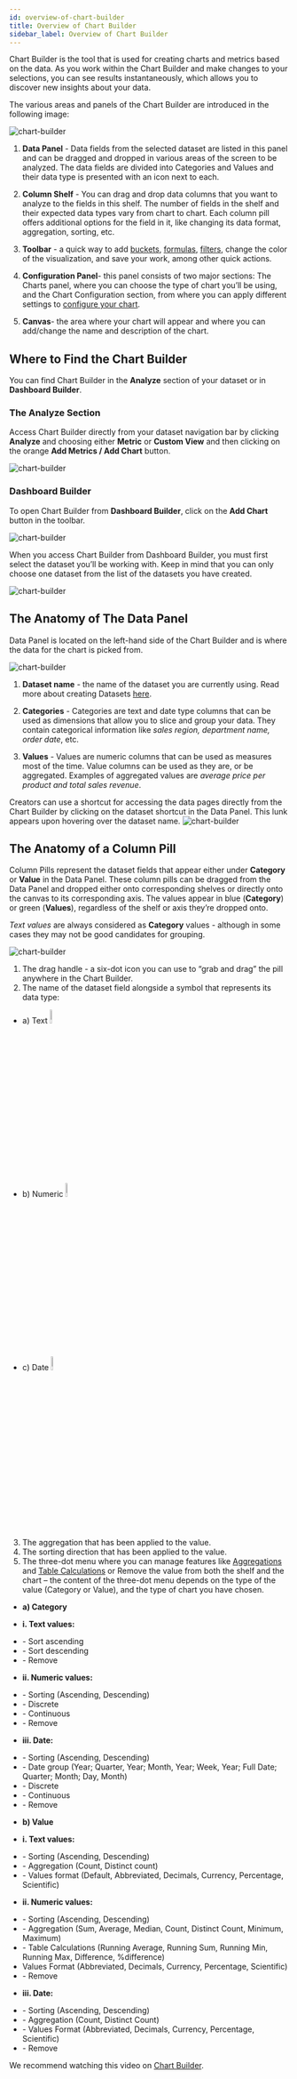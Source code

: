 ```yaml
---
id: overview-of-chart-builder
title: Overview of Chart Builder
sidebar_label: Overview of Chart Builder
---
```


<div style={{textAlign: "justify"}}>

Chart Builder is the tool that is used for creating charts and metrics based on the data. As you work within the Chart Builder and make changes to your selections, you can see results instantaneously, which allows you to discover new insights about your data.
 
The various areas and panels of the Chart Builder are introduced in the following image:
 
![chart-builder](https://s3.amazonaws.com/cdn.qrvey.com/documentation_assets/ui-docs/dataviews/chart-builder/overview1.png#thumbnail)
 
 
1. <strong>Data Panel</strong> - Data fields from the selected dataset are listed in this panel and can be dragged and dropped in various areas of the screen to be analyzed. The data fields are divided into Categories and Values and their data type is presented with an icon next to each.
 
2. <strong>Column Shelf</strong> - You can drag and drop data columns that you want to analyze to the fields in this shelf. The number of fields in the shelf and their expected data types vary from chart to chart. Each column pill offers additional options for the field in it, like changing its data format, aggregation, sorting, etc.
 
3. <strong>Toolbar</strong> - a quick way to add <a href="" target="_blank">buckets</a>, <a href="" target="_blank">formulas</a>, <a href="" target="_blank">filters</a>, change the color of the visualization, and save your work, among other quick actions.
 
4. <strong>Configuration Panel</strong>- this panel consists of two major sections: The Charts panel, where you can choose the type of chart you’ll be using, and the Chart Configuration section, from where you can apply different settings to <a href="" target="_blank">configure your chart</a>.
 
5. <strong>Canvas</strong>- the area where your chart will appear and where you can add/change the name and description of the chart.
 
## Where to Find the Chart Builder
You can find Chart Builder in the <strong>Analyze</strong> section of your dataset or in <strong>Dashboard Builder</strong>.
 
### The Analyze Section
Access Chart Builder directly from your dataset navigation bar by clicking <strong>Analyze</strong> and choosing either <strong>Metric</strong> or <strong>Custom View</strong> and then clicking on the orange <strong>Add Metrics / Add Chart</strong> button.
 
![chart-builder](https://s3.amazonaws.com/cdn.qrvey.com/documentation_assets/ui-docs/dataviews/chart-builder/overview2.gif#thumbnail)
 
 
### Dashboard Builder
To open Chart Builder from <strong>Dashboard Builder</strong>, click on the <strong>Add Chart</strong> button in the toolbar.
 
![chart-builder](https://s3.amazonaws.com/cdn.qrvey.com/documentation_assets/ui-docs/dataviews/chart-builder/overview3.gif#thumbnail)
 
 
When you access Chart Builder from Dashboard Builder, you must first select the dataset you’ll be working with. Keep in mind that you can only choose one dataset from the list of the datasets you have created. 
 
![chart-builder](https://s3.amazonaws.com/cdn.qrvey.com/documentation_assets/ui-docs/dataviews/chart-builder/overview4.png#thumbnail)
 
## The Anatomy of The Data Panel
Data Panel is located on the left-hand side of the Chart Builder and is where the data for the chart is picked from.
 
![chart-builder](https://s3.amazonaws.com/cdn.qrvey.com/documentation_assets/ui-docs/dataviews/chart-builder/panel.jpg#thumbnail-60)
 
1. <strong>Dataset name</strong> - the name of the dataset you are currently using. Read more about creating Datasets <a href="" target="_blank">here</a>.
  
2. <strong>Categories</strong> - Categories are text and date type columns that can be used as dimensions that allow you to slice and group your data. They contain categorical information like *sales region, department name, order date*, etc.
 
3. <strong>Values</strong> - Values are numeric columns that can be used as measures most of the time. Value columns can be used as they are, or be aggregated. Examples of aggregated values are *average price per product and total sales revenue*.
 
Creators can use a shortcut for accessing the data pages directly from the Chart Builder by clicking on the dataset shortcut in the Data Panel. This lunk appears upon hovering over the dataset name.
![chart-builder](https://s3.amazonaws.com/cdn.qrvey.com/documentation_assets/ui-docs/dataviews/chart-builder/overview6.png#thumbnail-60)
 
## The Anatomy of a Column Pill
Column Pills represent the dataset fields that appear either under <strong>Category</strong> or <strong>Value</strong> in the Data Panel. These column pills can be dragged from the Data Panel and dropped either onto corresponding shelves or directly onto the canvas to its corresponding axis. The values appear in blue (<strong>Category</strong>) or green (<strong>Values</strong>), regardless of the shelf or axis they’re dropped onto.
 
*Text values* are always considered as <strong>Category</strong> values - although in some cases they may not be good candidates for grouping.
 
![chart-builder](https://s3.amazonaws.com/cdn.qrvey.com/documentation_assets/ui-docs/dataviews/chart-builder/overview7.png#thumbnail)
 
1. The drag handle - a six-dot icon you can use to “grab and drag” the pill anywhere in the Chart Builder.
2. The name of the dataset field alongside a symbol that represents its data type:
<ul style={{listStyle: 'none', marginLeft: '20px'}}>
<li>  a) Text <img alt="add" src="https://s3.amazonaws.com/cdn.qrvey.com/documentation_assets/ui-docs/dataviews/chart-builder/text.png" width="8%"/><br/></li>
<li>  b) Numeric <img alt="add" src="https://s3.amazonaws.com/cdn.qrvey.com/documentation_assets/ui-docs/dataviews/chart-builder/numeric.png" width="8%"/><br/></li>
<li>  c) Date <img alt="add" src="https://s3.amazonaws.com/cdn.qrvey.com/documentation_assets/ui-docs/dataviews/chart-builder/date.png" width="8%"/><br/></li></ul>
 
3. The aggregation that has been applied to the value.
4. The sorting direction that has been applied to the value.
5. The three-dot menu where you can manage features like <a href="" target="_blank">Aggregations</a> and <a href="" target="_blank">Table Calculations</a> or Remove the value from both the shelf and the chart – the content of the three-dot menu depends on the type of the value (Category or Value), and the type of chart you have chosen.
 
<ul style={{listStyle: 'none', marginLeft: '20px'}}>
<li><strong>a) Category</strong></li></ul>
<ul style={{listStyle: 'none', marginLeft: '30px'}}>
<li><strong>i. Text values:</strong></li></ul>
<ul style={{listStyle: 'none', marginLeft: '35px'}}>
<li> - Sort ascending</li>
<li> - Sort descending</li>
<li> - Remove</li></ul>
 
<ul style={{listStyle: 'none', marginLeft: '30px'}}>
<li><strong>ii. Numeric values:</strong></li></ul>
<ul style={{listStyle: 'none', marginLeft: '35px'}}>
<li> - Sorting (Ascending, Descending)</li>
<li> - Discrete</li>
<li> - Continuous</li>
<li> - Remove</li></ul>
 
<ul style={{listStyle: 'none', marginLeft: '30px'}}>
<li><strong>iii. Date:</strong></li></ul>
<ul style={{listStyle: 'none', marginLeft: '35px'}}>
<li> - Sorting (Ascending, Descending)</li>
<li> - Date group (Year; Quarter, Year; Month, Year; Week, Year; Full Date; Quarter; Month; Day, Month)</li>
<li> - Discrete</li>
<li> - Continuous</li>
<li> - Remove</li></ul>
 
<ul style={{listStyle: 'none', marginLeft: '20px'}}>
<li><strong>b) Value</strong></li></ul>
<ul style={{listStyle: 'none', marginLeft: '30px'}}>
<li><strong>i. Text values:</strong></li></ul>
<ul style={{listStyle: 'none', marginLeft: '35px'}}>
<li> - Sorting (Ascending, Descending)</li>
<li> - Aggregation (Count, Distinct count)</li>
<li> - Values format (Default, Abbreviated, Decimals, Currency, Percentage, Scientific)</li></ul>
 
 
<ul style={{listStyle: 'none', marginLeft: '30px'}}>
<li><strong>ii. Numeric values:</strong></li></ul>
<ul style={{listStyle: 'none', marginLeft: '35px'}}>
<li> - Sorting (Ascending, Descending)</li>
<li> - Aggregation (Sum, Average, Median, Count, Distinct Count, Minimum, Maximum)</li>
<li> - Table Calculations (Running Average, Running Sum, Running Min, Running Max, Difference, %difference)</li>
<li>Values Format (Abbreviated, Decimals, Currency, Percentage, Scientific) </li>
<li> - Remove</li></ul>
 
 
<ul style={{listStyle: 'none', marginLeft: '30px'}}>
<li><strong>iii. Date:</strong></li></ul>
<ul style={{listStyle: 'none', marginLeft: '35px'}}>
<li> - Sorting (Ascending, Descending)</li>
<li> - Aggregation (Count, Distinct Count)</li>
<li> - Values Format (Abbreviated, Decimals, Currency, Percentage, Scientific)</li>
<li> - Remove</li></ul>
 
 
We recommend watching this video on <a href="https://partners.qrvey.com/docs/video-training/building-qrvey-sample/chart-builder">Chart Builder</a>.
 
 
</div>

